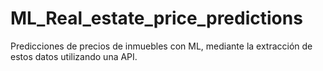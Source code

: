# ML_Real_estate_price_predictions
Predicciones de precios de inmuebles con ML, mediante la extracción de estos datos utilizando una API.
